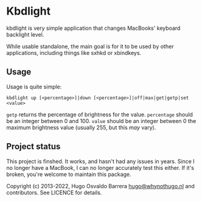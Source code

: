 Kbdlight
========

kbdlight is very simple application that changes MacBooks' keyboard
backlight level.

While usable standalone, the main goal is for it to be used by other
applications, including things like sxhkd or xbindkeys.

Usage
-----
Usage is quite simple:

    kbdlight up [<percentage>]|down [<percentage>]|off|max|get|getp|set <value>

`getp` returns the percentage of brightness for the value.
`percentage` should be an integer between 0 and 100.
`value` should be an integer between 0 the maximum brightness value (usually
255, but this *may* vary).

Project status
--------------

This project is finshed. It works, and hasn't had any issues in years. Since I
no longer have a MacBook, I can no longer accurately test this either. If it's
broken, you're welcome to maintain this package.

Copyright (c) 2013-2022, Hugo Osvaldo Barrera <hugo@whynothugo.nl> and
contributors. See LICENCE for details.
